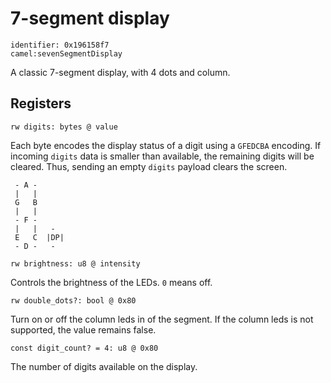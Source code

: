 #  7-segment display

    identifier: 0x196158f7
    camel:sevenSegmentDisplay

A classic 7-segment display, with 4 dots and column.

## Registers

    rw digits: bytes @ value

Each byte encodes the display status of a digit using a ``GFEDCBA`` encoding. 
If incoming ``digits`` data is smaller than available, the remaining digits will be cleared. Thus, sending an empty ``digits`` payload clears the screen.

```text
 - A -
 |   |
 G   B
 |   |
 - F -
 |   |   -
 E   C  |DP|
 - D -   -
```

    rw brightness: u8 @ intensity

Controls the brightness of the LEDs. ``0`` means off.

    rw double_dots?: bool @ 0x80

Turn on or off the column leds in of the segment. If the column leds is not supported, the value remains false.

    const digit_count? = 4: u8 @ 0x80

The number of digits available on the display.
